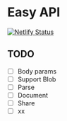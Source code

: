 # Easy API

[![Netlify Status](https://api.netlify.com/api/v1/badges/b9a882e3-0001-4080-b0f6-de216ad56807/deploy-status)](https://app.netlify.com/sites/ezapi/deploys)

## TODO
- [ ] Body params
- [ ] Support Blob
- [ ] Parse
- [ ] Document
- [ ] Share
- [ ] xx
